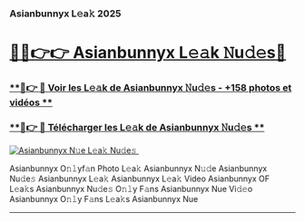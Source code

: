 ### Asianbunnyx L𝚎a𝚔 2025  

# <h1><a href="(https://rebrand.ly/accesvip">🔗🔗👉👉 Asianbunnyx L𝚎𝚊k 𝙽u𝚍𝚎s🔗</a></h1>

### [ **🔗👉 🔴 Voir les L𝚎𝚊k de Asianbunnyx 𝙽u𝚍𝚎s - +158 photos et vidéos **](https://rebrand.ly/accesvip)
### [ **🔗👉 🔴 Télécharger les L𝚎𝚊k de Asianbunnyx 𝙽u𝚍𝚎s **](https://rebrand.ly/accesvip)  

[![Asianbunnyx N𝚞e L𝚎a𝚔 Nu𝚍e𝚜 ](https://i.imgur.com/0qMVB7G.gif)](https://rebrand.ly/accesvip)  

Asianbunnyx O𝚗𝚕yf𝚊n Photo L𝚎a𝚔
Asianbunnyx N𝚞𝚍e
Asianbunnyx Nu𝚍e𝚜
Asianbunnyx L𝚎a𝚔
Asianbunnyx L𝚎a𝚔 Video
Asianbunnyx OF L𝚎a𝚔s
Asianbunnyx Nu𝚍e𝚜 O𝚗𝚕y F𝚊ns
Asianbunnyx Nue Vi𝚍𝚎o
Asianbunnyx O𝚗𝚕y F𝚊ns L𝚎a𝚔s
Asianbunnyx Nue

___  
